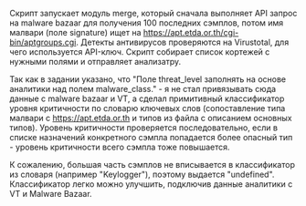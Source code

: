 Скрипт запускает модуль merge, который сначала выполняет API запрос на malware bazaar для получения 100 последних сэмплов,
потом имя малвари (поле signature) ищет на https://apt.etda.or.th/cgi-bin/aptgroups.cgi. Детекты антивирусов проверяются
на Virustotal, для чего используется API-ключ. Скрипт собирает список кортежей с нужными полями и отправляет анализатру.

Так как в задании указано, что "Поле threat_level заполнять на основе аналитики над полем malware_class." - я не стал 
привязывать сюда данные с malware bazaar и VT, а сделал примитивный классификатор уровня критичности по словарю 
ключевых слов (сопоставление типа малвари с https://apt.etda.or.th и типов из файла с описанием основных типов).
Уровень критичности проверяется последовательно, если в списке назначений конкретного сэмпла попадается более опасный тип - 
уровень критичности всего сэмпла тоже повышается.

К сожалению, большая часть сэмплов не вписывается в классификатор из словаря (например "Keylogger"), поэтому 
выдается "undefined". Классификатор легко можно улучшить, подключив данные аналитики с VT и Malware Bazaar.


